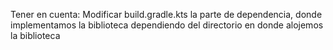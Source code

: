 Tener en cuenta:
Modificar build.gradle.kts la parte de dependencia, donde implementamos la biblioteca dependiendo del directorio en donde alojemos la biblioteca
